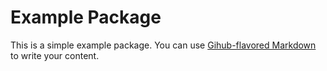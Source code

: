 # Example Package

This is a simple example package. You can use [Gihub-flavored Markdown](https://guides.github.com/features/mastering-markdown) to write your content.
